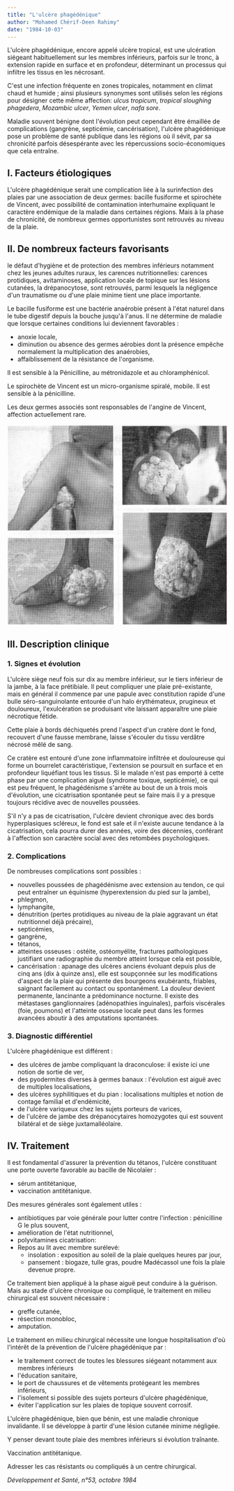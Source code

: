 ```yaml
---
title: "L'ulcère phagédénique"
author: "Mohamed Chérif-Deen Rahimy"
date: "1984-10-03"
---
```


<div class="teaser"><p>L'ulcère phagédénique, encore appelé ulcère tropical, est une ulcération siégeant habituellement sur les membres inférieurs, parfois sur le tronc, à extension rapide en surface et en profondeur, déterminant un processus qui infiltre les tissus en les nécrosant.</p>
<p>C'est une infection fréquente en zones tropicales, notamment en climat chaud et humide ; ainsi plusieurs synonymes sont utilisés selon les régions pour désigner cette même affection: <em>ulcus tropicum</em>, <em>tropical</em> <em>sloughing phagedera</em>, <em>Mozambic ulcer</em>, <em>Yemen ulcer</em>, <em>nafa sore</em>.</p>
<p>Maladie souvent bénigne dont l'évolution peut cependant être émaillée de complications (gangrène, septicémie, cancérisation), l'ulcère phagédénique pose un problème de santé publique dans les régions où il sévit, par sa chronicité parfois désespérante avec les répercussions socio-économiques que cela entraîne.</p></div>

## **I. Facteurs étiologiques**

L'ulcère phagédénique serait une complication liée à la surinfection des plaies par une association de deux germes: bacille fusiforme et spirochète de Vincent, avec possibilité de contamination interhumaine expliquant le caractère endémique de la maladie dans certaines régions. Mais à la phase de chronicité, de nombreux germes opportunistes sont retrouvés au niveau de la plaie.

## **II. De nombreux facteurs favorisants**

le défaut d'hygiène et de protection des membres inférieurs notamment chez les jeunes adultes ruraux, les carences nutritionnelles: carences protidiques, avitaminoses, application locale de topique sur les lésions cutanées, la drépanocytose, sont retrouvés, parmi lesquels la négligence d'un traumatisme ou d'une plaie minime tient une place importante.

Le bacille fusiforme est une bactérie anaérobie présent à l'état naturel dans le tube digestif depuis la bouche jusqu'à l'anus. Il ne détermine de maladie que lorsque certaines conditions lui deviennent favorables :

*   anoxie locale,
*   diminution ou absence des germes aérobies dont la présence empêche normalement la multiplication des anaérobies,
*   affaiblissement de la résistance de l'organisme.

Il est sensible à la Pénicilline, au métronidazole et au chloramphénicol.

Le spirochète de Vincent est un micro-organisme spiralé, mobile. Il est sensible à la pénicilline.

Les deux germes associés sont responsables de l'angine de Vincent, affection actuellement rare.


![](i144-1.jpg)


## **III. Description clinique**

### 1. Signes et évolution

L'ulcère siège neuf fois sur dix au membre inférieur, sur le tiers inférieur de la jambe, à la face prétibiale. Il peut compliquer une plaie pré-existante, mais en général il commence par une papule avec constitution rapide d'une bulle séro-sanguinolante entourée d'un halo érythémateux, prugineux et douloureux, l'exulcération se produisant vite laissant apparaître une plaie nécrotique fétide.

Cette plaie à bords déchiquetés prend l'aspect d'un cratère dont le fond, recouvert d'une fausse membrane, laisse s'écouler du tissu verdâtre nécrosé mêlé de sang.

Ce cratère est entouré d'une zone inflammatoire infiltrée et douloureuse qui forme un bourrelet caractéristique, l'extension se poursuit en surface et en profondeur liquéfiant tous les tissus. Si le malade n'est pas emporté à cette phase par une complication aiguë (syndrome toxique, septicémie), ce qui est peu fréquent, le phagédénisme s'arrête au bout de un à trois mois d'évolution, une cicatrisation spontanée peut se faire mais il y a presque toujours récidive avec de nouvelles poussées.

S'il n'y a pas de cicatrisation, l'ulcère devient chronique avec des bords hyperplasiques scléreux, le fond est sale et il n'existe aucune tendance à la cicatrisation, cela pourra durer des années, voire des décennies, conférant à l'affection son caractère social avec des retombées psychologiques.

### 2. Complications

De nombreuses complications sont possibles :

*   nouvelles poussées de phagédénisme avec extension au tendon, ce qui peut entraîner un équinisme (hyperextension du pied sur la jambe),
*   phlegmon,
*   lymphangite,
*   dénutrition (pertes protidiques au niveau de la plaie aggravant un état nutritionnel déjà précaire),
*   septicémies,
*   gangrène,
*   tétanos,
*   atteintes osseuses : ostéite, ostéomyélite, fractures pathologiques justifiant une radiographie du membre atteint lorsque cela est possible,
*   cancérisation : apanage des ulcères anciens évoluant depuis plus de cinq ans (dix à quinze ans), elle est soupçonnée sur les modifications d'aspect de la plaie qui présente des bourgeons exubérants, friables, saignant facilement au contact ou spontanément. La douleur devient permanente, lancinante a prédominance nocturne. Il existe des métastases ganglionnaires (adénopathies inguinales), parfois viscérales (foie, poumons) et l'atteinte osseuse locale peut dans les formes avancées aboutir à des amputations spontanées.

### 3. Diagnostic différentiel

L'ulcère phagédénique est différent :

*   des ulcères de jambe compliquant la draconculose: il existe ici une notion de sortie de ver,
*   des pyodermites diverses à germes banaux : l'évolution est aiguë avec de multiples localisations,
*   des ulcères syphilitiques et du pian : localisations multiples et notion de contage familial et d'endémicité,
*   de l'ulcère variqueux chez les sujets porteurs de varices,
*   de l'ulcère de jambe des drépanocytaires homozygotes qui est souvent bilatéral et de siège juxtamalléolaire.

## **IV. Traitement**

Il est fondamental d'assurer la prévention du tétanos, l'ulcère constituant une porte ouverte favorable au bacille de Nicolaïer :

*   sérum antitétanique,
*   vaccination antitétanique.

Des mesures générales sont également utiles :

*   antibiotiques par voie générale pour lutter contre l'infection : pénicilline G le plus souvent,
*   amélioration de l'état nutritionnel,
*   polyvitamines cicatrisation:
*   Repos au lit avec membre surélevé:
    *   insolation : exposition au soleil de la plaie quelques heures par jour,
    *   pansement : biogaze, tulle gras, poudre Madécassol une fois la plaie devenue propre.

Ce traitement bien appliqué à la phase aiguë peut conduire à la guérison. Mais au stade d'ulcère chronique ou compliqué, le traitement en milieu chirurgical est souvent nécessaire :

*   greffe cutanée,
*   résection monobloc,
*   amputation.

Le traitement en milieu chirurgical nécessite une longue hospitalisation d'où l'intérêt de la prévention de l'ulcère phagédénique par :

*   le traitement correct de toutes les blessures siégeant notamment aux membres inférieurs
*   l'éducation sanitaire,
*   le port de chaussures et de vêtements protégeant les membres inférieurs,
*   l'isolement si possible des sujets porteurs d'ulcère phagédénique,
*   éviter l'application sur les plaies de topique souvent corrosif.

L'ulcère phagédénique, bien que bénin, est une maladie chronique invalidante. Il se développe à partir d'une lésion cutanée minime négligée.

Y penser devant toute plaie des membres inférieurs si évolution traînante.

Vaccination antitétanique.

Adresser les cas résistants ou compliqués à un centre chirurgical.

_Développement et Santé, n°53, octobre 1984_